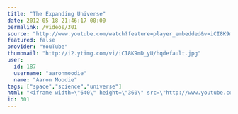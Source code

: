 ```yaml
---
title: "The Expanding Universe"
date: 2012-05-18 21:46:17 00:00
permalink: /videos/301
source: "http://www.youtube.com/watch?feature=player_embedded&v=iCI8K9mD_yU"
featured: false
provider: "YouTube"
thumbnail: "http://i2.ytimg.com/vi/iCI8K9mD_yU/hqdefault.jpg"
user:
  id: 187
  username: "aaronmoodie"
  name: "Aaron Moodie"
tags: ["space","science","universe"]
html: "<iframe width=\"640\" height=\"360\" src=\"http://www.youtube.com/embed/iCI8K9mD_yU?wmode=transparent&fs=1&feature=oembed\" frameborder=\"0\" allowfullscreen></iframe>"
id: 301
---
```


